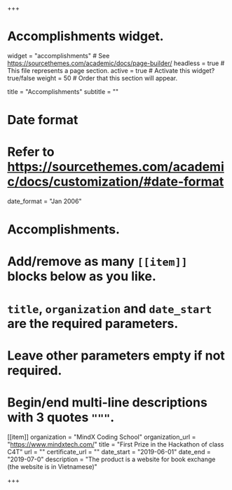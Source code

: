 +++
# Accomplishments widget.
widget = "accomplishments"  # See https://sourcethemes.com/academic/docs/page-builder/
headless = true  # This file represents a page section.
active = true  # Activate this widget? true/false
weight = 50  # Order that this section will appear.

title = "Accomplishments"
subtitle = ""

# Date format
#   Refer to https://sourcethemes.com/academic/docs/customization/#date-format
date_format = "Jan 2006"

# Accomplishments.
#   Add/remove as many `[[item]]` blocks below as you like.
#   `title`, `organization` and `date_start` are the required parameters.
#   Leave other parameters empty if not required.
#   Begin/end multi-line descriptions with 3 quotes `"""`.

[[item]]
  organization = "MindX Coding School"
  organization_url = "https://www.mindxtech.com/"
  title = "First Prize in the Hackathon of class C4T"
  url = ""
  certificate_url = ""
  date_start = "2019-06-01"
  date_end = "2019-07-0"
  description = "The product is a website for book exchange (the website is in Vietnamese)"

+++
